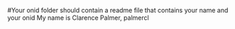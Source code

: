 #Your onid folder should contain a readme file that contains your name and your onid
My name is Clarence Palmer, palmercl
